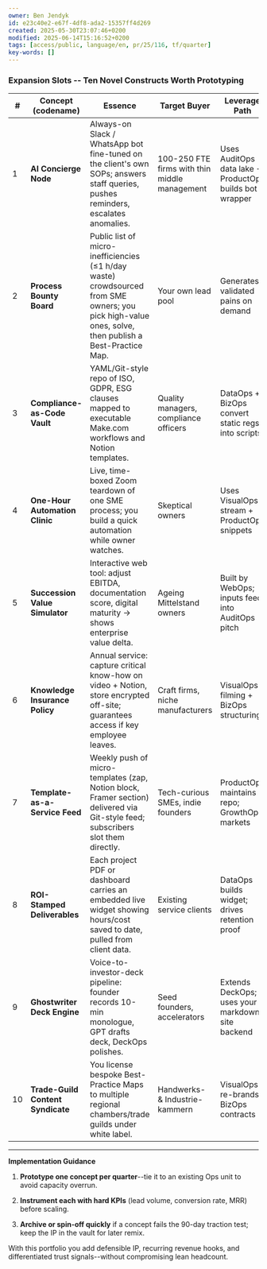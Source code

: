 ```yaml
---
owner: Ben Jendyk
id: e23c40e2-e67f-4df8-ada2-15357ff4d269
created: 2025-05-30T23:07:46+0200
modified: 2025-06-14T15:16:52+0200
tags: [access/public, language/en, pr/25/116, tf/quarter]
key-words: []
---
```


### Expansion Slots -- Ten Novel Constructs Worth Prototyping

| # | Concept (codename) | Essence | Target Buyer | Leverage Path | Revenue Logic | 
| ---- | ---- | ---- | ---- | ---- | ----  |
| 1 | **AI Concierge Node** | Always-on Slack / WhatsApp bot fine-tuned on the client's own SOPs; answers staff queries, pushes reminders, escalates anomalies. | 100-250 FTE firms with thin middle management | Uses AuditOps data lake → ProductOps builds bot wrapper | Seat licence €19-49/mo + setup €2 k | 
| 2 | **Process Bounty Board** | Public list of micro-inefficiencies (≤1 h/day waste) crowdsourced from SME owners; you pick high-value ones, solve, then publish a Best-Practice Map. | Your own lead pool | Generates validated pains on demand | Free to post → lead funnel; solutions upsell | 
| 3 | **Compliance-as-Code Vault** | YAML/Git-style repo of ISO, GDPR, ESG clauses mapped to executable Make.com workflows and Notion templates. | Quality managers, compliance officers | DataOps + BizOps convert static regs into scripts | Annual licence €3 k + support retainer | 
| 4 | **One-Hour Automation Clinic** | Live, time-boxed Zoom teardown of one SME process; you build a quick automation while owner watches. | Skeptical owners | Uses VisualOps stream + ProductOps snippets | €450 per session → funnels to Automation Sprint | 
| 5 | **Succession Value Simulator** | Interactive web tool: adjust EBITDA, documentation score, digital maturity → shows enterprise value delta. | Ageing Mittelstand owners | Built by WebOps; inputs feed into AuditOps pitch | Free tool; contact gate for SuccessionGrid | 
| 6 | **Knowledge Insurance Policy** | Annual service: capture critical know-how on video + Notion, store encrypted off-site; guarantees access if key employee leaves. | Craft firms, niche manufacturers | VisualOps filming + BizOps structuring | €4 k setup + €1 k/year storage & update | 
| 7 | **Template-as-a-Service Feed** | Weekly push of micro-templates (zap, Notion block, Framer section) delivered via Git-style feed; subscribers slot them directly. | Tech-curious SMEs, indie founders | ProductOps maintains repo; GrowthOps markets | SaaS, €29/mo; upsell to implementation | 
| 8 | **ROI-Stamped Deliverables** | Each project PDF or dashboard carries an embedded live widget showing hours/cost saved to date, pulled from client data. | Existing service clients | DataOps builds widget; drives retention proof | Increases retainer stickiness → churn ↓ | 
| 9 | **Ghostwriter Deck Engine** | Voice-to-investor-deck pipeline: founder records 10-min monologue, GPT drafts deck, DeckOps polishes. | Seed founders, accelerators | Extends DeckOps; uses your markdown site backend | €900 fixed -- margins >70 % | 
| 10 | **Trade-Guild Content Syndicate** | You license bespoke Best-Practice Maps to multiple regional chambers/trade guilds under white label. | Handwerks- & Industrie-kammern | VisualOps re-brands, BizOps contracts | Per-guild licence €2-5 k/year | 
* * *

**Implementation Guidance**

1. **Prototype one concept per quarter**--tie it to an existing Ops unit to avoid capacity overrun.

2. **Instrument each with hard KPIs** (lead volume, conversion rate, MRR) before scaling.

3. **Archive or spin-off quickly** if a concept fails the 90-day traction test; keep the IP in the vault for later remix.

With this portfolio you add defensible IP, recurring revenue hooks, and differentiated trust signals--without compromising lean headcount.